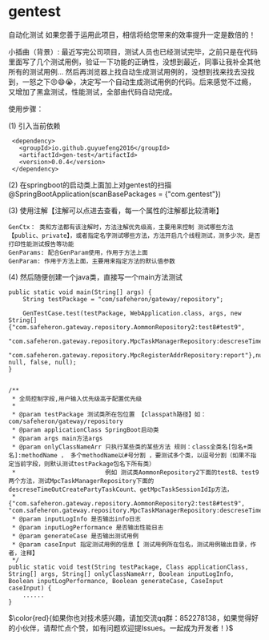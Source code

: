 # gentest
自动化测试
    如果您善于运用此项目，相信将给您带来的效率提升一定是数倍的！
    
小插曲（背景）: 
       最近写完公司项目，测试人员也已经测试完毕，之前只是在代码里面写了几个测试用例，验证一下功能的正确性，没想到最近，同事让我补全其他所有的测试用例...
   然后再浏览器上找自动生成测试用例的，没想到找来找去没找到，一怒之下😠😄😭，决定写一个自动生成测试用例的代码。后来感觉不过瘾，又增加了黑盒测试，性能测试，全部由代码自动完成。

使用步骤：

(1) 引入当前依赖

     <dependency>
       <groupId>io.github.guyuefeng2016</groupId>
       <artifactId>gen-test</artifactId>
       <version>0.0.4</version>
     </dependency>

(2) 在springboot的启动类上面加上对gentest的扫描 @SpringBootApplication(scanBasePackages = {"com.gentest"})


(3) 使用注解【注解可以点进去查看，每一个属性的注解都比较清晰】
    
    GenCtx： 类和方法都有该注解时，方法注解优先级高，主要用来控制 测试哪些方法【public、private】，或者指定名字测试哪些方法，方法开启几个线程测试，测多少次，是否打印性能测试报告等功能
    GenParams: 配合GenParam使用，作用于方法上面
    GenParam: 作用于方法上面，主要用来指定方法的默认值参数

(4) 然后随便创建一个java类，直接写一个main方法测试

    public static void main(String[] args) {
        String testPackage = "com/safeheron/gateway/repository";

        GenTestCase.test(testPackage, WebApplication.class, args, new String[]{"com.safeheron.gateway.repository.AommonRepository2:test8#test9",
                "com.safeheron.gateway.repository.MpcTaskManagerRepository:descreseTimeOutCreatePartyTaskCount#getMpcTaskSessionIdIp",
                "com.safeheron.gateway.repository.MpcRegisterAddrRepository:report"},null, null, false, null);
    }


    /**
     * 全局控制字段,用户输入优先级高于配置优先级
     *
     * @param testPackage 测试类所在包位置 【classpath路径】如：com/safeheron/gateway/repository
     * @param applicationClass SpringBoot启动类
     * @param args main方法args
     * @param onlyClassNameArr 只执行某些类的某些方法 规则：class全类名[包名+类名]:methodName ， 多个methodName以#号分割 ，要测试多个类，以逗号分割（如果不指定当前字段，则默认测试testPackage包名下所有类）
     *                         例如 测试类AommonRepository2下面的test8、test9两个方法，测试MpcTaskManagerRepository下面的descreseTimeOutCreatePartyTaskCount、getMpcTaskSessionIdIp方法，
     *                         {"com.safeheron.gateway.repository.AommonRepository2:test8#test9", "com.safeheron.gateway.repository.MpcTaskManagerRepository:descreseTimeOutCreatePartyTaskCount#getMpcTaskSessionIdIp"}
     * @param inputLogInfo 是否输出info日志
     * @param inputLogPerformance 是否输出性能日志
     * @param generateCase 是否输出测试用例
     * @param caseInput 指定测试用例的信息【 测试用例所在包名，测试用例输出目录，作者，注释】
     */
    public static void test(String testPackage, Class applicationClass,  String[] args, String[] onlyClassNameArr, Boolean inputLogInfo, Boolean inputLogPerformance, Boolean generateCase, CaseInput caseInput) {
        ...... 
    }


$\color{red}{如果你也对技术感兴趣，请加交流qq群：852278138，如果觉得好的小伙伴，请帮忙点个赞，如有问题欢迎提Issues。一起成为开发者！}$
